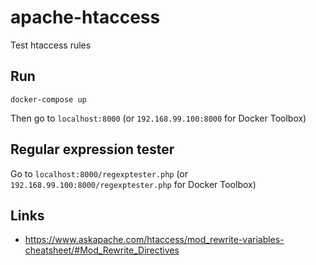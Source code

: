 # apache-htaccess
Test htaccess rules

## Run
```
docker-compose up
```

Then go to `localhost:8000` (or `192.168.99.100:8000` for Docker Toolbox)

## Regular expression tester

Go to `localhost:8000/regexptester.php` (or `192.168.99.100:8000/regexptester.php` for Docker Toolbox)

## Links

- https://www.askapache.com/htaccess/mod_rewrite-variables-cheatsheet/#Mod_Rewrite_Directives
